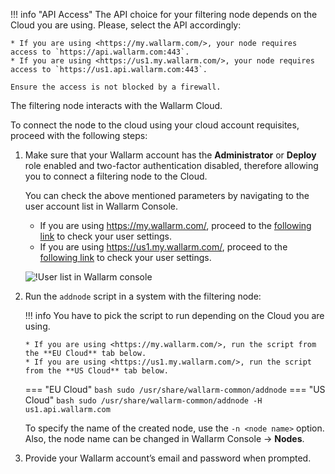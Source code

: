 [img-wl-console-users]:         ../images/check-users.png

[link-wl-console-us]:              https://us1.my.wallarm.com/
[link-wl-console-eu]:              https://my.wallarm.com/
[link-wl-console-users-us]:        https://us1.my.wallarm.com/settings/users
[link-wl-console-users-eu]:        https://my.wallarm.com/settings/users


!!! info "API Access"
    The API choice for your filtering node depends on the Cloud you are using. Please, select the API accordingly:
    
    * If you are using <https://my.wallarm.com/>, your node requires access to `https://api.wallarm.com:443`.
    * If you are using <https://us1.my.wallarm.com/>, your node requires access to `https://us1.api.wallarm.com:443`.
    
    Ensure the access is not blocked by a firewall.

The filtering node interacts with the Wallarm Cloud. 

To connect the node to the cloud using your cloud account requisites, proceed with the following steps:

1.  Make sure that your Wallarm account has the **Administrator** or **Deploy** role enabled and two-factor authentication disabled, therefore allowing you to connect a filtering node to the Cloud. 
     
    You can check the above mentioned parameters by navigating to the user account list in Wallarm Console.
    
    * If you are using <https://my.wallarm.com/>, proceed to the [following link][link-wl-console-users-eu] to check your user settings.
    * If you are using <https://us1.my.wallarm.com/>, proceed to the [following link][link-wl-console-users-us] to check your user settings.

    ![!User list in Wallarm console][img-wl-console-users]

2.  Run the `addnode` script in a system with the filtering node:
    
    !!! info
        You have to pick the script to run depending on the Cloud you are using.
    
        * If you are using <https://my.wallarm.com/>, run the script from the **EU Cloud** tab below.
        * If you are using <https://us1.my.wallarm.com/>, run the script from the **US Cloud** tab below.
    
    === "EU Cloud"
        ``` bash
        sudo /usr/share/wallarm-common/addnode
        ```
    === "US Cloud"
        ``` bash
        sudo /usr/share/wallarm-common/addnode -H us1.api.wallarm.com
        ```
    
    To specify the name of the created node, use the `-n <node name>` option. Also, the node name can be changed in Wallarm Console → **Nodes**.

3.  Provide your Wallarm account’s email and password when prompted.
